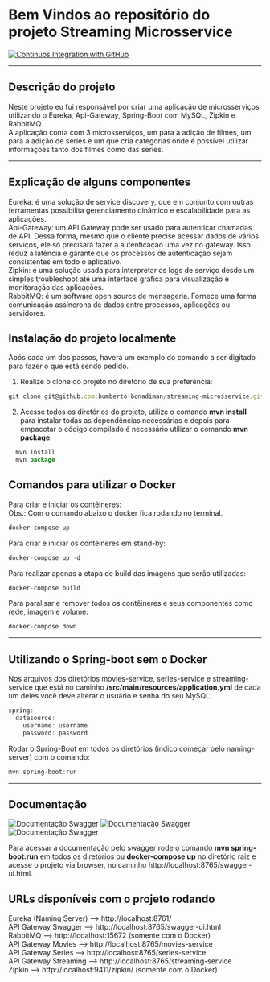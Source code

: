 # Bem Vindos ao repositório do projeto Streaming Microsservice

[![Continuos Integration with GitHub](https://github.com/Humberto-Bonadiman/streaming-microsservice/actions/workflows/docker-publish.yml/badge.svg)](https://github.com/Humberto-Bonadiman/streaming-microsservice/actions/workflows/docker-publish.yml)

---

## Descrição do projeto

Neste projeto eu fui responsável por criar uma aplicação de microsserviços utilizando o Eureka, Api-Gateway, Spring-Boot com MySQL, Zipkin e RabbitMQ.
</br>
A aplicação conta com 3 microsserviços, um para a adição de filmes, um para a adição de series e um que cria categorias onde é possível utilizar informações tanto dos filmes como das series.

---

## Explicação de alguns componentes

Eureka: é uma solução de service discovery, que em conjunto com outras ferramentas possibilita gerenciamento dinâmico e escalabilidade para as aplicações.
</br>
Api-Gateway: um API Gateway pode ser usado para autenticar chamadas de API. Dessa forma, mesmo que o cliente precise acessar dados de vários serviços, ele só precisará fazer a autenticação uma vez no gateway. Isso reduz a latência e garante que os processos de autenticação sejam consistentes em todo o aplicativo.
</br>
Zipkin: é uma solução usada para interpretar os logs de serviço desde um simples troubleshoot até uma interface gráfica para visualização e monitoração das aplicações.
</br>
RabbitMQ: é um software open source de mensageria. Fornece uma forma comunicação assíncrona de dados entre processos, aplicações ou servidores.

## Instalação do projeto localmente

Após cada um dos passos, haverá um exemplo do comando a ser digitado para fazer o que está sendo pedido.

1. Realize o clone do projeto no diretório de sua preferência:
```javascript
git clone git@github.com:humberto-bonadiman/streaming-microsservice.git
```

2. Acesse todos os diretórios do projeto, utilize o comando **mvn install** para instalar todas as dependências necessárias e depois para empacotar o código compilado é necessário utilizar o comando **mvn package**:
```javascript
  mvn install
  mvn package
```

## Comandos para utilizar o Docker

Para criar e iniciar os contêineres:
</br>
Obs.: Com o comando abaixo o docker fica rodando no terminal.
```javascript
docker-compose up
```

Para criar e iniciar os contêineres em stand-by:
```javascript
docker-compose up -d
```

Para realizar apenas a etapa de build das imagens que serão utilizadas:
```javascript
docker-compose build
```

Para paralisar e remover todos os contêineres e seus componentes como rede, imagem e volume:
```javascript
docker-compose down
```
---

## Utilizando o Spring-boot sem o Docker

Nos arquivos dos diretórios movies-service, series-service e streaming-service que está no caminho **/src/main/resources/application.yml** de cada um deles você deve alterar o usuário e senha do seu MySQL:
```javascript
spring:
  datasource:
    username: username
    password: password
```

Rodar o Spring-Boot em todos os diretórios (indico começar pelo naming-server) com o comando:
```javascript
mvn spring-boot:run
```

---

## Documentação

![Documentação Swagger](swagger_bank_account.png)
![Documentação Swagger](swagger_bank_account.png)
![Documentação Swagger](swagger_bank_account.png)

Para acessar a documentação pelo swagger rode o comando **mvn spring-boot:run** em todos os diretórios ou **docker-compose up** no diretório raiz e acesse o projeto via browser, no caminho http://localhost:8765/swagger-ui.html.

## URLs disponíveis com o projeto rodando

Eureka (Naming Server) --> http://localhost:8761/
</br>
API Gateway Swagger    --> http://localhost:8765/swagger-ui.html
</br>
RabbitMQ               --> http://localhost:15672  (somente com o Docker)
</br>
API Gateway Movies     --> http://localhost:8765/movies-service
</br>
API Gateway Series     --> http://localhost:8765/series-service
</br>
API Gateway Streaming  --> http://localhost:8765/streaming-service
</br>
Zipkin                 --> http://localhost:9411/zipkin/ (somente com o Docker)
